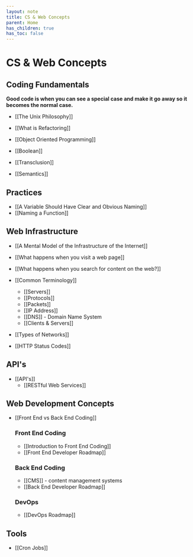 ```yaml
---
layout: note
title: CS & Web Concepts
parent: Home
has_children: true
has_toc: false
---
```


# CS & Web Concepts

## Coding Fundamentals

**Good code is when you can see a special case and make it go away so it becomes the normal case.**

- [[The Unix Philosophy]]
- [[What is Refactoring]]
- [[Object Oriented Programming]]

- [[Boolean]]
- [[Transclusion]]
- [[Semantics]]

## Practices

- [[A Variable Should Have Clear and Obvious Naming]]
- [[Naming a Function]]

## Web Infrastructure

- [[A Mental Model of the Infrastructure of the Internet]]
- [[What happens when you visit a web page]]
- [[What happens when you search for content on the web?]]

- [[Common Terminology]]

  - [[Servers]]
  - [[Protocols]]
  - [[Packets]]
  - [[IP Address]]
  - [[DNS]] - Domain Name System
  - [[Clients & Servers]]

- [[Types of Networks]]
- [[HTTP Status Codes]]

## API's

- [[API's]]
  - [[RESTful Web Services]]

## Web Development Concepts

- [[Front End vs Back End Coding]]

  ### Front End Coding

  - [[Introduction to Front End Coding]]
  - [[Front End Developer Roadmap]]

  ### Back End Coding

  - [[CMS]] - content management systems
  - [[Back End Developer Roadmap]]

  ### DevOps

  - [[DevOps Roadmap]]

## Tools

- [[Cron Jobs]]
